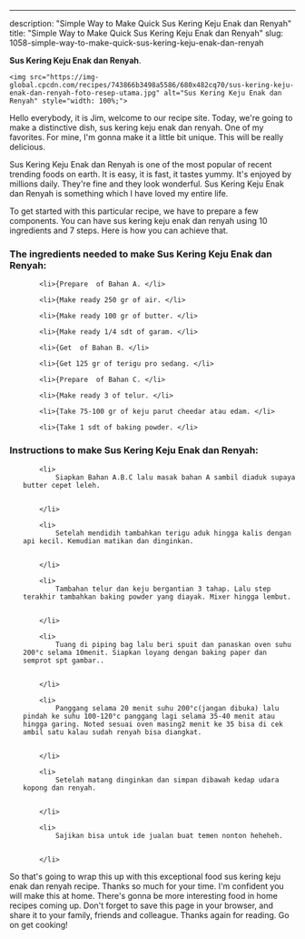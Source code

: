 ---
description: "Simple Way to Make Quick Sus Kering Keju Enak dan Renyah"
title: "Simple Way to Make Quick Sus Kering Keju Enak dan Renyah"
slug: 1058-simple-way-to-make-quick-sus-kering-keju-enak-dan-renyah

<p>
	<strong>Sus Kering Keju Enak dan Renyah</strong>. 
	
</p>
<p>
	
	<img src="https://img-global.cpcdn.com/recipes/743866b3498a5586/680x482cq70/sus-kering-keju-enak-dan-renyah-foto-resep-utama.jpg" alt="Sus Kering Keju Enak dan Renyah" style="width: 100%;">
	
	
</p>
<p>
	Hello everybody, it is Jim, welcome to our recipe site. Today, we're going to make a distinctive dish, sus kering keju enak dan renyah. One of my favorites. For mine, I'm gonna make it a little bit unique. This will be really delicious.
</p>
	
<p>
	
</p>
<p>
	Sus Kering Keju Enak dan Renyah is one of the most popular of recent trending foods on earth. It is easy, it is fast, it tastes yummy. It's enjoyed by millions daily. They're fine and they look wonderful. Sus Kering Keju Enak dan Renyah is something which I have loved my entire life.
</p>

<p>
To get started with this particular recipe, we have to prepare a few components. You can have sus kering keju enak dan renyah using 10 ingredients and 7 steps. Here is how you can achieve that.
</p>

<h3>The ingredients needed to make Sus Kering Keju Enak dan Renyah:</h3>

<ol>
	
		<li>{Prepare  of Bahan A. </li>
	
		<li>{Make ready 250 gr of air. </li>
	
		<li>{Make ready 100 gr of butter. </li>
	
		<li>{Make ready 1/4 sdt of garam. </li>
	
		<li>{Get  of Bahan B. </li>
	
		<li>{Get 125 gr of terigu pro sedang. </li>
	
		<li>{Prepare  of Bahan C. </li>
	
		<li>{Make ready 3 of telur. </li>
	
		<li>{Take 75-100 gr of keju parut cheedar atau edam. </li>
	
		<li>{Take 1 sdt of baking powder. </li>
	
</ol>
<p>
	
</p>

<h3>Instructions to make Sus Kering Keju Enak dan Renyah:</h3>

<ol>
	
		<li>
			Siapkan Bahan A.B.C lalu masak bahan A sambil diaduk supaya butter cepet leleh.
			
			
		</li>
	
		<li>
			Setelah mendidih tambahkan terigu aduk hingga kalis dengan api kecil. Kemudian matikan dan dinginkan.
			
			
		</li>
	
		<li>
			Tambahan telur dan keju bergantian 3 tahap. Lalu step terakhir tambahkan baking powder yang diayak. Mixer hingga lembut.
			
			
		</li>
	
		<li>
			Tuang di piping bag lalu beri spuit dan panaskan oven suhu 200°c selama 10menit. Siapkan loyang dengan baking paper dan semprot spt gambar..
			
			
		</li>
	
		<li>
			Panggang selama 20 menit suhu 200°c(jangan dibuka) lalu pindah ke suhu 100-120°c panggang lagi selama 35-40 menit atau hingga garing. Noted sesuai oven masing2 menit ke 35 bisa di cek ambil satu kalau sudah renyah bisa diangkat.
			
			
		</li>
	
		<li>
			Setelah matang dinginkan dan simpan dibawah kedap udara kopong dan renyah.
			
			
		</li>
	
		<li>
			Sajikan bisa untuk ide jualan buat temen nonton heheheh.
			
			
		</li>
	
</ol>

<p>
	
</p>

<p>
	So that's going to wrap this up with this exceptional food sus kering keju enak dan renyah recipe. Thanks so much for your time. I'm confident you will make this at home. There's gonna be more interesting food in home recipes coming up. Don't forget to save this page in your browser, and share it to your family, friends and colleague. Thanks again for reading. Go on get cooking!
</p>
